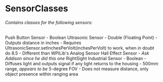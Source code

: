 # SensorClasses
###### Contains classes for the following sensors:
Push Button Sensor
    - Boolean
Ultrasonic Sensor
    - Double (Floating Point)
        - Outputs distance in inches
        - Requires UltrasonicSensor.setInchesPerVolt(inchesPerVolt) to work, when in doubt do 8.5
    - Different than WPILib's Analog Sensor
Hall Effect Sensor
    *- Ask Addison since he did this one*
RightSight Industrial Sensor
    - Boolean
    - Diffuses light and outputs signal if any light returns to the housing
    - 500mm range, *appears to be* 5-degree FOV
    - Does not measure distance, only object presence within ranging area